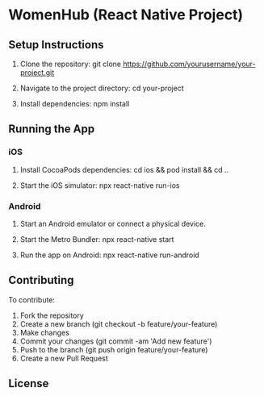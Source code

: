 # WomenHub (React Native Project)

## Setup Instructions

1. Clone the repository:
   git clone https://github.com/yourusername/your-project.git

2. Navigate to the project directory:
   cd your-project

3. Install dependencies:
   npm install

## Running the App

### iOS

1. Install CocoaPods dependencies:
   cd ios && pod install && cd ..

2. Start the iOS simulator:
   npx react-native run-ios

### Android

1. Start an Android emulator or connect a physical device.

2. Start the Metro Bundler:
   npx react-native start

3. Run the app on Android:
   npx react-native run-android

## Contributing

To contribute:
1. Fork the repository
2. Create a new branch (git checkout -b feature/your-feature)
3. Make changes
4. Commit your changes (git commit -am 'Add new feature')
5. Push to the branch (git push origin feature/your-feature)
6. Create a new Pull Request

## License
